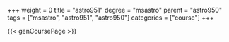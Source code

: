 +++
weight = 0
title = "astro951"
degree = "msastro"
parent = "astro950"
tags = ["msastro", "astro951", "astro950"]
categories = ["course"]
+++

{{< genCoursePage >}}
